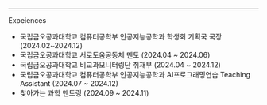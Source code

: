 ---
Expeiences
* 국립금오공과대학교 컴퓨터공학부 인공지능공학과 학생회 기획국 국장 (2024.02~2024.12)
* 국립금오공과대학교 서로도움공동체 멘토 (2024.04 ~ 2024.06)
* 국립금오공과대학교 비교과모니터링단 취재부 (2024.04 ~ 2024.12)
* 국립금오공과대학교 컴퓨터공학부 인공지능공학과 AI프로그래밍연습 Teaching Assistant (2024.07 ~ 2024.12)
* 찾아가는 과학 멘토링 (2024.09 ~ 2024.11)
